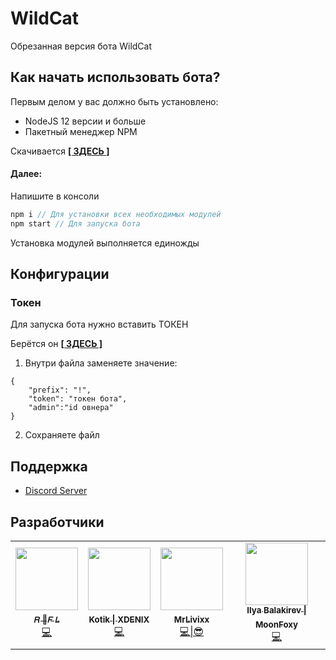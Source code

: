 # WildCat
Обрезанная версия бота WildCat

## Как начать использовать бота?
Первым делом у вас должно быть установлено:
- NodeJS 12 версии и больше
- Пакетный менеджер NPM

Скачивается [**[ ЗДЕСЬ ]**](https://nodejs.org/ru/download/)

#### Далее:
Напишите в консоли
```js
npm i // Для установки всех необходимых модулей
npm start // Для запуска бота
```

Установка модулей выполняется единожды

## Конфигурации

### Токен
Для запуска бота нужно вставить ТОКЕН

Берётся он [**[ ЗДЕСЬ ]**](https://discord.com/developers/applications)

1. Внутри файла заменяете значение:

```
{
    "prefix": "!", 
    "token": "токен бота",
    "admin":"id овнера"
}
```

2. Сохраняете файл

## Поддержка
- [Discord Server](https://discord.gg/Eh9thsa)

## Разработчики
<table>
  <tr>
    <td align="center"><a href="https://github.com/GogaNotClown"><img src="https://avatars3.githubusercontent.com/u/59363567?s=460&u=2e91c2784e5e78cba968ce72223c3d9f38e99373&v=4" width="100px;" alt=""/><br /><sub><b>𝑅 🍬𝐹 𝐿</b></sub></a><a href="" title="Овнер"><br/>💻<a/></td>
    <td align="center"><a href="https://github.com/XDENIX"><img src="https://avatars1.githubusercontent.com/u/62649860?s=460&u=58c6e383558d674a865646e52bcae52c9146ccc8&v=4" width="100px;" alt=""/><br /><sub><b>Kotik &#124; XDENIX</b></sub></a><a href="" title="Овнер"><br/>💻<a/></td>
    <td align="center"><a href="https://github.com/MrLivixx"><img src="https://avatars0.githubusercontent.com/u/54632865?s=460&u=cf838c6df46ebb225f96f782e0008274d5bd7fa2&v=4" width="100px;" alt=""/><br /><sub><b>MrLivixx</b></sub></a><a href="" title="Овнер"><br/>💻|😎<a/></td>
    <td align="center"><a href="https://github.com/MoonFoxy"><img src="https://avatars0.githubusercontent.com/u/52132842?s=460&u=8e3d801af5fe284c81716aa027c2f7b6fff171cd&v=4" width="100px;" alt=""/><br /><sub><b>Ilya Balakirev &#124; MoonFoxy</b></sub></a><a href="" title="Убирал весь говнокод за людьми"><br/>💻<a/></td>     
  </tr>
</table>
